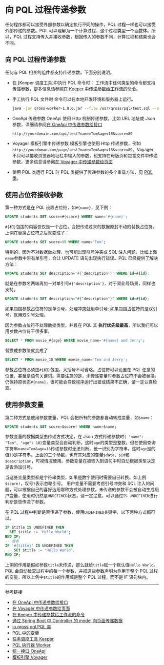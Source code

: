 # 向 PQL 过程传递参数

任何程序都可以接受外部参数以确定执行不同的操作，PQL 过程一样也可以接受外部传递的参数。PQL 可以理解为一个计算过程，这个过程类型一个函数体。所以，PQL 过程支持传入并接收参数，根据传入的参数不同，计算过程和结果也会不同。

## 向 PQL 过程传递参数

任何与 PQL 相关的组件都支持传递参数，下面分别说明。

* 在 [Keeper 调度工具]中执行 PQL 命令时：
  工作流中任何类型的命令都支持传递参数，更多信息请参照[在 Keeper 中传递参数给工作流的命令](/keeper/dag.md)。

* 手工执行 PQL 文件时
  命令可以在本地开发环境和服务器上运行。
  ```sh
  java -jar qross-worker-1.8.0.jar --file /usr/qross/pql/test.sql --args name=Tom&age=18&score=89
  ```

* OneApi 传递参数
  OneApi 使用 Http 机制传递参数，比如 URL 地址或 Json 参数，详细请参阅[在 OneApi 中传递参数给接口](/oneapi/params.md)
  ```
  http://yourdomain.com/api/test?name=Tom&age=18&score=89
  ```

* Voyager 模板引擎中传递参数
  模板引擎也使用 Http 传递参数，例如`http://yourdoman.com/page/test?name=Tom&age=18&score=89`。Voyager 不只可以接收浏览器地址栏中输入的参数，也支持在母版页和包含文件中传递参数，更多信息请参阅[在 Voyager 中传递参数给页面](/voyager/query.md)

* 使用 PQL 类运行 PQL 时
  PQL 类提供了传递参数的多个重载方法，见 [PQL 类](/pql/class.md)。

## 使用占位符接收参数

第一种方式是在 PQL 设置占位符，如`#{name}`，见下例：

```sql
UPDATE students SET score=#{score} WHERE name='#{name}';
```

`#{`和`}`包围的内容仅仅是一个占位，会把传递过来的数据原封不动的替换占位符。上例在替换占位符之后就变成了：

```sql
UPDATE students SET score=89 WHERE name='Tom';
```

特别的，因为不对数据做处理，也可能出现引号冲突或 SQL 注入问题，比如上面`name`参数中带有单引号，会让 UPDATE 语句出现执行错误。PQL 已经提供了解决方法：

```sql
UPDATE students SET description='#{'description'}' WHERE id=#{id};
```

就是在参数名两端再加一对单引号`#{'description'}`，对于双此号场景，同样也支持。

```sql
UPDATE students SET description="#{"description"}" WHERE id=#{id};
```

如果包围参数占位符的是单引号，处理冲突就用单引号; 如果包围占位符的是双引号，就用双引号处理。

因为参数占位符不处理数据类型，并且在 PQL 其 **执行优先级最高**，所以我们可以用参数占位符干很多事。

```sql
SELECT * FROM movie_#{age} WHERE movie_name='#{name} and Jerry'; 
```

替换成参数值就变成了
```sql
SELECT * FROM movie_18 WHERE movie_name='Tom and Jerry';
```

参数占位符必须由`#{`和`}`包围，大括号不可省略。占位符可以设置在 PQL 任意的位置，甚至是语句关键词。需要注意的是，未传递变量时参数占位符不会被替换，仍保持原状态`#{name}`，很可能会导致程序运行出错或结果不正确，请一定认真检查。

## 使用参数变量

第二种方式是使用参数变量，PQL 会把所有的参数都自动转成变量，如`$name`：

```sql
UPDATE students SET score=$score! WHERE name=$name;
```

参数变量的数据类型由传递方式决定，在 Json 方式传递参数时`{ "name": "Tom", "age": 18}`变量类型会自动判断，这时`age`的类型是整数。但在使用查询字符串`name=Tom&age=18`传递参数时无法判断，统一识别为字符串，这时`age`是的值`18`是字符串。上面的三个参数，也有其对应的变量`$data`、`$id`和`$description`，可视情况使用。参数变量在被嵌入到语句中时自动根据类型决定是否添加引号。

当这些变量类型都是字符串类型，如果是数字使用时需要自已转换。如上例`$score!`，叹号`!`表示忽略引号。 用户变量不需要考虑引号冲突和 SQL 注入的问题，可以根据自己的喜好选用哪种方式处理参数。未传递的参数不会被自动生成用户变量，使用时仍然是`UNDEFINED`状态，请一定注意。可以通过`IS UNDEFINED`进行判断是否传递了参数。

在 PQL 过程中判断是否传递了参数，使用`UNDEFINED`关键字，以下两种方式都可以。

```sql
IF $title IS UNDEFINED THEN
  SET $title := 'Hello World';
END IF;
-- 或者
IF '#{title}' IS UNDEFINED THEN
    SET $title := 'Hello World';
END IF;
```

上例的作用是假如参数`title`未传递，那么就给`title`赋一个默认值`Hello World`。PQL 会自动检查过程中的每一个参数，并把这些参数声明为作用于整个 PQL 过程的变量，所以上例中`$title`的作用域是整个 PQL 过程，而不是 IF 语句块内。

---
参考链接

* [在 OneApi 中传递参数给接口](/oneapi/params.md)
* [在 Voyager 中传递参数给页面](/voyager/query.md)
* [在 Keeper 中传递参数给工作流的命令](/keeper/dag.md)
* [通过 Spring Boot 中 Controller 的 model 向页面传递数据](/voyager/model.md)
* [io.qross.pql.PQL 类](/pql/class.md)
* [PQL 中的变量](/pql/variable.md)
* [任务调度工具 Keeper](/keeper/overview.md)
* [PQL 执行器 Worker](/worker/overview.md)
* [统一接口 OneApi](/oneapi/overview.md)
* [模板引擎 Voyager](/voyager/overview.md)